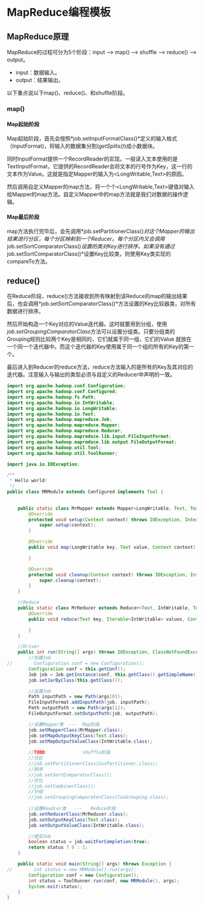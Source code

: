 # MapReduce编程模板

## MapReduce原理

MapReduce的过程可分为5个阶段：input --> map() --> shuffle --> reduce()  --> output。

- input：数据输入。
- output：结果输出。

以下重点说以下map()、reduce()、和shuflle阶段。

### map()

#### Map起始阶段

Map起始阶段，首先会按照*job.setInputFormatClass()*定义的输入格式（InputFormat)，将输入的数据集分割(*getSplits()*)成小数据块。

同时InputFormat提供一个RecordReader的实现。一般读入文本使用的是TextInputFormat，它提供的RecordReader会将文本的行号作为Key，这一行的文本作为Value。这就是指定Mapper的输入为<LongWritable,Text>的原因。

然后调用自定义Mapper的map方法，将一个个<LongWritable,Text>键值对输入给Mapper的map方法。自定义Mapper中的map方法就是我们对数据的操作逻辑。

#### Map最后阶段

map方法执行完毕后，会先调用*job.setPartitionerClass()*对这个Mapper的输出结果进行分区，每个分区映射到一个Reducer。每个分区内又会调用*job.setSortComparatorClass()*设置的类对Key进行排序。如果没有通过*job.setSortComparatorClass()*设置Key比较类，则使用Key类实现的compareTo方法。

## reduce()

在Reduce阶段，reduce()方法接收到所有映射到该Reduce的map的输出结果后，也会调用*job.setSortComparatorClass()*方法设置的Key比较器类，对所有数据进行排序。

然后开始构造一个Key对应的Value迭代器。这时就要用到分组，使用*job.setGroupingComparatorClass*方法可以设置分组类。只要分组类的Grouping规则比较两个Key是相同的，它们就属于同一组，它们的Value 就放在一个同一个迭代器中。而这个迭代器的Key使用属于同一个组的所有的Key的第一个。

最后进入到Reducer的reduce方法，reduce方法输入的是所有的Key及其对应的迭代器。注意输入与输出的类型必须与自定义的Reducer中声明的一致。



```java
import org.apache.hadoop.conf.Configuration;
import org.apache.hadoop.conf.Configured;
import org.apache.hadoop.fs.Path;
import org.apache.hadoop.io.IntWritable;
import org.apache.hadoop.io.LongWritable;
import org.apache.hadoop.io.Text;
import org.apache.hadoop.mapreduce.Job;
import org.apache.hadoop.mapreduce.Mapper;
import org.apache.hadoop.mapreduce.Reducer;
import org.apache.hadoop.mapreduce.lib.input.FileInputFormat;
import org.apache.hadoop.mapreduce.lib.output.FileOutputFormat;
import org.apache.hadoop.util.Tool;
import org.apache.hadoop.util.ToolRunner;

import java.io.IOException;

/**
 * Hello world!
 */
public class MRModule extends Configured implements Tool {

    
    public static class MrMapper extends Mapper<LongWritable, Text, Text, IntWritable> {
        @Override
        protected void setup(Context context) throws IOException, InterruptedException {
            super.setup(context);
        }

        @Override
        public void map(LongWritable key, Text value, Context context) throws IOException, InterruptedException {

        }

        @Override
        protected void cleanup(Context context) throws IOException, InterruptedException {
            super.cleanup(context);
        }
    }

    //Reduce
    public static class MrReducer extends Reducer<Text, IntWritable, Text, IntWritable> {
        @Override
        public void reduce(Text key, Iterable<IntWritable> values, Context context) throws IOException, InterruptedException {

        }
    }

    //Driver
    public int run(String[] args) throws IOException, ClassNotFoundException, InterruptedException {
        //创建Job
//        Configuration conf = new Configuration();
        Configuration conf = this.getConf();
        Job job = Job.getInstance(conf, this.getClass().getSimpleName());
        job.setJarByClass(this.getClass());

        //设置Job
        Path inputPath = new Path(args[0]);
        FileInputFormat.addInputPath(job, inputPath);
        Path outputPath = new Path(args[1]);
        FileOutputFormat.setOutputPath(job, outputPath);

        //设置Mapper类  ---  Map阶段
        job.setMapperClass(MrMapper.class);
        job.setMapOutputKeyClass(Text.class);
        job.setMapOutputValueClass(IntWritable.class);
        
        //TODO:             shuffle阶段
        //分区
        //job.setPartitionerClass(CusPartitioner.class);
        //排序
        //job.setSortComparatorClass();
        //优化
        //job.setCombinerClass();
        //分组
        //job.setGroupingComparatorClass(CusGrouping.class);
        
        //设置Reudcer类   ---   Reduce阶段
        job.setReducerClass(MrReducer.class);
        job.setOutputKeyClass(Text.class);
        job.setOutputValueClass(IntWritable.class);

        //提交Job
        boolean status = job.waitForCompletion(true);
        return status ? 0 : 1;
    }

    public static void main(String[] args) throws Exception {
//        int status = new MRModule().run(args);
        Configuration conf = new Configuration();
        int status = ToolRunner.run(conf, new MRModule(), args);
        System.exit(status);
    }
}
```


